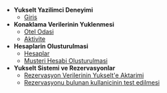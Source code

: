 * **Yukselt Yazilimci Deneyimi**
    * [Giris](/)
* **Konaklama Verilerinin Yuklenmesi**
    * [Otel Odasi](hotelRoomUpload.md)
    * [Aktivite](activityUpload.md)
* **Hesaplarin Olusturulmasi**
    * [Hesaplar](accounts.md)
    * [Musteri Hesabi Olusturulmasi](accountCustomer.md)
* **Yukselt Sistemi ve Rezervasyonlar**
    * [Rezervasyon Verilerinin Yukselt'e Aktarimi](reservations.md)
    * [Rezervasyonu bulunan kullanicinin test edilmesi](reservationTest.md)